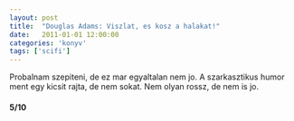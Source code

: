 ```yaml
---
layout: post
title:  "Douglas Adams: Viszlat, es kosz a halakat!"
date:   2011-01-01 12:00:00
categories: 'konyv'
tags: ['scifi']
---
```


Probalnam szepiteni, de ez mar egyaltalan nem jo. A szarkasztikus humor ment egy kicsit rajta, de nem sokat. Nem olyan rossz, de nem is jo.

<h4>5/10</h4>